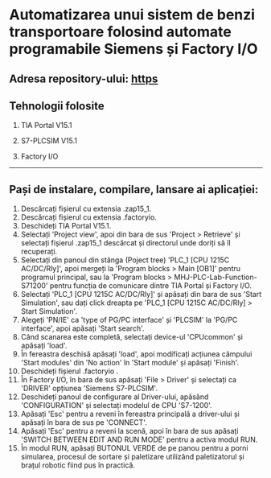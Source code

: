 # Automatizarea unui sistem de benzi transportoare folosind automate programabile Siemens și Factory I/O

## Adresa repository-ului: [https](https://github.com/AndercaMihai/Aplicatie-Practica)

## Tehnologii folosite
1. TIA Portal V15.1

2. S7-PLCSIM V15.1

3. Factory I/O
- - - 


## Pași de instalare, compilare, lansare ai aplicației:
1. Descărcați fișierul cu extensia .zap15_1.
2. Descărcați fișierul cu extensia .factoryio.
3. Deschideți TIA Portal V15.1.
4. Selectați 'Project view', apoi din bara de sus 'Project > Retrieve' și selectați fișierul .zap15_1 descărcat și directorul unde doriți să îl recuperați.
5. Selectați din panoul din stânga (Poject tree) 'PLC_1 [CPU 1215C AC/DC/Rly]', apoi mergeți la 'Program blocks > Main [OB1]' pentru programul principal, sau la 'Program blocks > MHJ-PLC-Lab-Function-S71200' pentru funcția de comunicare dintre TIA Portal și Factory I/O.
6. Selectați 'PLC_1 [CPU 1215C AC/DC/Rly]' și apăsați din bara de sus 'Start Simulation', sau dați click dreapta pe 'PLC_1 [CPU 1215C AC/DC/Rly] > Start Simulation'.
7. Alegeți 'PN/IE' ca 'type of PG/PC interface' și 'PLCSIM' la 'PG/PC interface', apoi apăsați 'Start search'.
8. Când scanarea este completă, selectați device-ul 'CPUcommon' și  apăsați 'load'.
9. În fereastra deschisă apăsați 'load', apoi modificați acțiunea câmpului 'Start modules' din 'No action' în 'Start module' și apăsați 'Finish'.
10. Deschideți fișierul .factoryio .
11. În Factory I/O, în bara de sus apăsați 'File > Driver' și selectați ca 'DRIVER' opțiunea 'Siemens S7-PLCSIM'.
12. Deschideți panoul de configurare al Driver-ului, apăsând 'CONFIGURATION' și selectați modelul de CPU 'S7-1200'.
13. Apăsați 'Esc' pentru a reveni în fereastra principală a driver-ului și apăsați în bara de sus pe 'CONNECT'.
14. Apăsați 'Esc' pentru a reveni la scenă, apoi în bara de sus apăsați 'SWITCH BETWEEN EDIT AND RUN MODE' pentru a activa modul RUN.
15. În modul RUN, apăsați BUTONUL VERDE de pe panou pentru a porni simularea, procesul de sortare și paletizare utilizând paletizatorul și brațul robotic fiind pus în practică.


